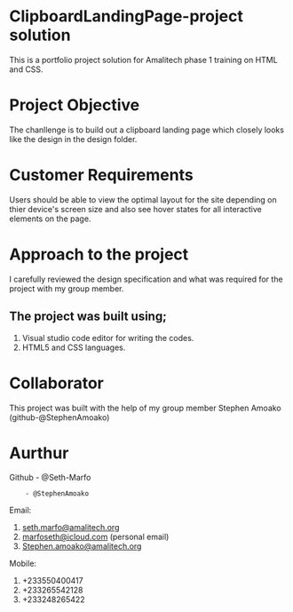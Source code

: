 # ClipboardLandingPage-project solution
This is a portfolio project solution for Amalitech phase 1 training on HTML and CSS.
# Project Objective 
The chanllenge is to build out a clipboard landing page which closely looks like the design in the design folder. 
# Customer Requirements
Users should be able to view the optimal layout for the site depending on thier device's screen size and also see hover states for all interactive elements on the page.
# Approach to the project
I carefully reviewed the design specification and what was required for the project with my group member.
## The project was built using;
1. Visual studio code editor for writing the codes.
2. HTML5 and CSS languages.
# Collaborator
This project was built with the help of my group member Stephen Amoako (github-@StephenAmoako)
# Aurthur 
Github - @Seth-Marfo

        - @StephenAmoako

Email: 
1. seth.marfo@amalitech.org
2. marfoseth@icloud.com (personal email)
3. Stephen.amoako@amalitech.org

Mobile:
1. +233550400417
2. +233265542128  
3. +233248265422
